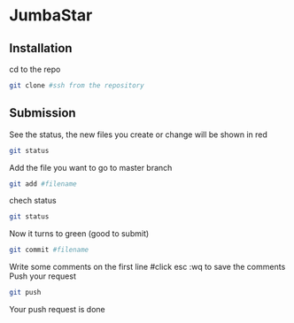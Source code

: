 JumbaStar
=========
## Installation
cd to the repo
```bash
git clone #ssh from the repository
```
## Submission
See the status, the new files you create or change will be shown in red
```bash
git status
```
Add the file you want to go to master branch
```bash
git add #filename
```
chech status
```bash
git status
```
Now it turns to green (good to submit)
```bash
git commit #filename
```
Write some comments on the first line
#click esc :wq to save the comments
Push your request
```bash
git push
```
Your push request is done
